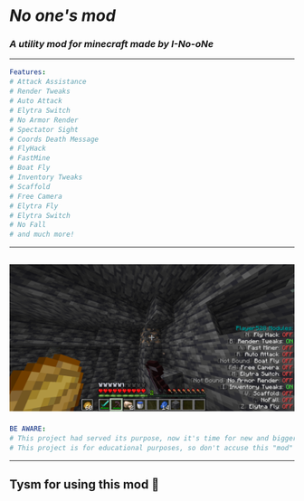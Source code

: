 # *No one's mod*
### *A utility mod for minecraft made by I-No-oNe*
----------------------
```yml
Features:
# Attack Assistance
# Render Tweaks
# Auto Attack
# Elytra Switch
# No Armor Render
# Spectator Sight
# Coords Death Message
# FlyHack 
# FastMine
# Boat Fly
# Inventory Tweaks
# Scaffold
# Free Camera
# Elytra Fly
# Elytra Switch
# No Fall
# and much more!
```
------------------------------
![its 2 am and i want to sleep](assets/ingamelook.png)
----------------------------
```yml
BE AWARE:
# This project had served its purpose, now it's time for new and bigger things, I won't update and fix anymore bugs.
# This project is for educational purposes, so don't accuse this "mod" or "client" to be "cheats".
```
----------------------------------------------------
## Tysm for using this mod :pray:
